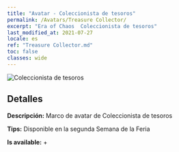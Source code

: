 ```yaml
---
title: "Avatar - Coleccionista de tesoros"
permalink: /Avatars/Treasure Collector/
excerpt: "Era of Chaos  Coleccionista de tesoros"
last_modified_at: 2021-07-27
locale: es
ref: "Treasure Collector.md"
toc: false
classes: wide
---
```

 ![Coleccionista de tesoros](/images/a/avatarFrame_19.png)

## Detalles

 **Descripción:** Marco de avatar de Coleccionista de tesoros 

 **Tips:** Disponible en la segunda Semana de la Feria 

 **Is available:**  + 

